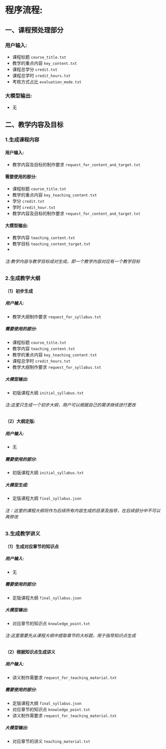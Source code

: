 # 程序流程:

## 一、课程预处理部分

### 用户输入:
- 课程标题 `course_title.txt`
- 教学的重点内容 `key_content.txt`
- 课程总学分 `credit.txt`
- 课程总学时 `credit_hours.txt`
- 考核方式占比 `evaluation_mode.txt`

### 大模型输出:
- 无

## 二、教学内容及目标

### 1.生成课程内容

#### 用户输入:
- 教学内容及目标的制作要求 `request_for_content_and_target.txt`

#### 需要使用的部分:
- 课程标题 `course_title.txt`
- 教学的重点内容 `key_teaching_content.txt`
- 学分 `credit.txt`
- 学时 `credit_hour.txt`
- 教学内容及目标的制作要求 `request_for_content_and_target.txt`

#### 大模型输出:
- 教学内容 `teaching_content.txt`
- 教学目标 `teaching_content_target.txt`
- 
###### 注:教学内容与教学目标成对生成，即一个教学内容对应有一个教学目标

### 2.生成教学大纲

#### （1）初步生成

##### 用户输入:
- 教学大纲制作要求 `request_for_syllabus.txt`

##### 需要使用的部分:
- 课程标题 `course_title.txt`
- 教学内容 `teaching_content.txt`
- 教学的重点内容 `key_teaching_content.txt`
- 课程总学时 `credit_hours.txt`
- 教学大纲制作要求 `request_for_syllabus.txt`

##### 大模型输出:
- 初版课程大纲 `initial_syllabus.txt`

###### 注:这里只生成一个初步大纲，用户可以根据自己的需求继续进行更改

#### （2）大纲定版:

##### 用户输入:
- 无

##### 需要使用的部分:
- 初版课程大纲 `initial_syllabus.txt`

##### 大模型生成:
- 定版课程大纲 `final_syllabus.json`

###### 注：这里的课程大纲将作为后续所有内容生成的目录及指导，在后续部分中不可以再修改

### 3.生成教学讲义

#### （1）生成对应章节的知识点

##### 用户输入:
- 无

##### 需要使用的部分:
- 定版课程大纲 `final_syllabus.json`

##### 大模型输出:
- 对应章节的知识点 `knowledge_point.txt`

###### 注:这里需要先从课程大纲中提取章节的大标题，用于指导知识点生成

#### （2）根据知识点生成讲义

##### 用户输入:
- 讲义制作需要求 `request_for_teaching_material.txt`

##### 需要使用的部分:
- 定版课程大纲 `final_syllabus.json`
- 对应章节的知识点 `knowledge_point.txt`
- 讲义制作需要求 `request_for_teaching_material.txt`

##### 大模型输出:
- 对应章节的讲义 `teaching_material.txt`






